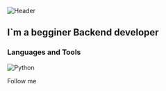 ![Header](https://github.com/czaesar/czaesar/blob/main/assets/Spider-Man-3-Dance-600x338.gif)

## I`m a begginer Backend developer


### Languages and Tools
![Python](https://img.shields.io/badge/-Python-<COLOR>)

Follow me
